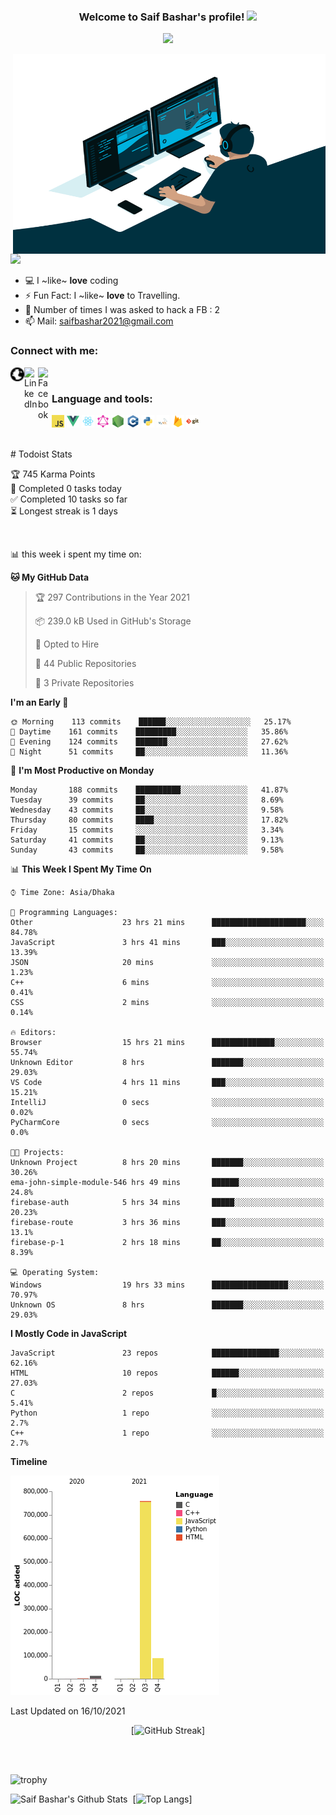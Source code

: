 <h3 align="center">
  Welcome to Saif Bashar's profile!
  <img src="https://media.giphy.com/media/hvRJCLFzcasrR4ia7z/giphy.gif" width="28">
</h3>
<p align="center">
  <a href="https://github.com/saifbashar"><img src="https://readme-typing-svg.herokuapp.com/?lines=Full-stack%20web%20and%20app%20developer;Self-taught%20UI%2FUX%20Designer;2%2B%20years%20of%20coding%20experience;Always%20learning%20new%20things&center=true&width=380&height=45"></a>
</p>


<img align="right" alt="GIF" src="https://raw.githubusercontent.com/saifbashar/saifbashar/main/code.gif" width="500" height="320" />

  
![](https://komarev.com/ghpvc/?username=saifbashar&color=green&style=flat-square&label=PROFILE+VIEWS)



  
  

- 💻 I ~like~ **love** coding
- ⚡ Fun Fact: I ~like~ **love** to Travelling.
- 🏅 Number of times I was asked to hack a FB : 2
- 📫 Mail: saifbashar2021@gmail.com

 
<!-- - Usesless Stats:
 👯 I have successfully worked on production level projects regarding android, web and backend.
currently perfecting my skills with ReactJS and Android MVVM Architecture.


-->
 ### Connect with me:

[<img align="left" alt="" width="22px" src="https://raw.githubusercontent.com/iconic/open-iconic/master/svg/globe.svg" />][website]
[<img align="left" alt="LinkedIn" width="22px" src="https://cdn.jsdelivr.net/npm/simple-icons@v3/icons/linkedin.svg" />][linkedin]
[<img align="left" alt="Facebook" width="22px" src="https://cdn.jsdelivr.net/npm/simple-icons@v3/icons/facebook.svg" />][facebook]


<br /> 


 ### Language and tools:

<code><img height="20" src="https://raw.githubusercontent.com/github/explore/80688e429a7d4ef2fca1e82350fe8e3517d3494d/topics/javascript/javascript.png"></code>
<code><img height="20" src="https://raw.githubusercontent.com/github/explore/80688e429a7d4ef2fca1e82350fe8e3517d3494d/topics/vue/vue.png"></code>
<code><img height="20" src="https://raw.githubusercontent.com/github/explore/80688e429a7d4ef2fca1e82350fe8e3517d3494d/topics/react/react.png"></code>
<code><img height="20" src="https://raw.githubusercontent.com/github/explore/5c058a388828bb5fde0bcafd4bc867b5bb3f26f3/topics/graphql/graphql.png"></code>
<code><img height="20" src="https://raw.githubusercontent.com/github/explore/80688e429a7d4ef2fca1e82350fe8e3517d3494d/topics/nodejs/nodejs.png"></code>
<code><img height="20" src="https://raw.githubusercontent.com/github/explore/80688e429a7d4ef2fca1e82350fe8e3517d3494d/topics/cpp/cpp.png"></code>
<code><img height="20" src="https://raw.githubusercontent.com/github/explore/80688e429a7d4ef2fca1e82350fe8e3517d3494d/topics/python/python.png"></code>
<code><img height="20" src="https://raw.githubusercontent.com/github/explore/80688e429a7d4ef2fca1e82350fe8e3517d3494d/topics/mysql/mysql.png"></code>
<code><img height="20" src="https://raw.githubusercontent.com/github/explore/80688e429a7d4ef2fca1e82350fe8e3517d3494d/topics/firebase/firebase.png"></code>
<code><img height="20" src="https://raw.githubusercontent.com/github/explore/80688e429a7d4ef2fca1e82350fe8e3517d3494d/topics/git/git.png"></code>

  
  


<br />
# Todoist Stats

<!-- TODO-IST:START -->
🏆  745 Karma Points           
🌸  Completed 0 tasks today           
✅  Completed 10 tasks so far           
⏳  Longest streak is 1 days
<!-- TODO-IST:END -->
<br />

📊 this week i spent my time on:
<br />

<!--START_SECTION:waka-->
**🐱 My GitHub Data** 

> 🏆 297 Contributions in the Year 2021
 > 
> 📦 239.0 kB Used in GitHub's Storage 
 > 
> 💼 Opted to Hire
 > 
> 📜 44 Public Repositories 
 > 
> 🔑 3 Private Repositories  
 > 
**I'm an Early 🐤** 

```text
🌞 Morning    113 commits    ██████░░░░░░░░░░░░░░░░░░░   25.17% 
🌆 Daytime    161 commits    █████████░░░░░░░░░░░░░░░░   35.86% 
🌃 Evening    124 commits    ███████░░░░░░░░░░░░░░░░░░   27.62% 
🌙 Night      51 commits     ██░░░░░░░░░░░░░░░░░░░░░░░   11.36%

```
📅 **I'm Most Productive on Monday** 

```text
Monday       188 commits    ██████████░░░░░░░░░░░░░░░   41.87% 
Tuesday      39 commits     ██░░░░░░░░░░░░░░░░░░░░░░░   8.69% 
Wednesday    43 commits     ██░░░░░░░░░░░░░░░░░░░░░░░   9.58% 
Thursday     80 commits     ████░░░░░░░░░░░░░░░░░░░░░   17.82% 
Friday       15 commits     ░░░░░░░░░░░░░░░░░░░░░░░░░   3.34% 
Saturday     41 commits     ██░░░░░░░░░░░░░░░░░░░░░░░   9.13% 
Sunday       43 commits     ██░░░░░░░░░░░░░░░░░░░░░░░   9.58%

```


📊 **This Week I Spent My Time On** 

```text
⌚︎ Time Zone: Asia/Dhaka

💬 Programming Languages: 
Other                    23 hrs 21 mins      █████████████████████░░░░   84.78% 
JavaScript               3 hrs 41 mins       ███░░░░░░░░░░░░░░░░░░░░░░   13.39% 
JSON                     20 mins             ░░░░░░░░░░░░░░░░░░░░░░░░░   1.23% 
C++                      6 mins              ░░░░░░░░░░░░░░░░░░░░░░░░░   0.41% 
CSS                      2 mins              ░░░░░░░░░░░░░░░░░░░░░░░░░   0.14%

🔥 Editors: 
Browser                  15 hrs 21 mins      ██████████████░░░░░░░░░░░   55.74% 
Unknown Editor           8 hrs               ███████░░░░░░░░░░░░░░░░░░   29.03% 
VS Code                  4 hrs 11 mins       ███░░░░░░░░░░░░░░░░░░░░░░   15.21% 
IntelliJ                 0 secs              ░░░░░░░░░░░░░░░░░░░░░░░░░   0.02% 
PyCharmCore              0 secs              ░░░░░░░░░░░░░░░░░░░░░░░░░   0.0%

🐱‍💻 Projects: 
Unknown Project          8 hrs 20 mins       ███████░░░░░░░░░░░░░░░░░░   30.26% 
ema-john-simple-module-546 hrs 49 mins       ██████░░░░░░░░░░░░░░░░░░░   24.8% 
firebase-auth            5 hrs 34 mins       █████░░░░░░░░░░░░░░░░░░░░   20.23% 
firebase-route           3 hrs 36 mins       ███░░░░░░░░░░░░░░░░░░░░░░   13.1% 
firebase-p-1             2 hrs 18 mins       ██░░░░░░░░░░░░░░░░░░░░░░░   8.39%

💻 Operating System: 
Windows                  19 hrs 33 mins      █████████████████░░░░░░░░   70.97% 
Unknown OS               8 hrs               ███████░░░░░░░░░░░░░░░░░░   29.03%

```

**I Mostly Code in JavaScript** 

```text
JavaScript               23 repos            ███████████████░░░░░░░░░░   62.16% 
HTML                     10 repos            ██████░░░░░░░░░░░░░░░░░░░   27.03% 
C                        2 repos             █░░░░░░░░░░░░░░░░░░░░░░░░   5.41% 
Python                   1 repo              ░░░░░░░░░░░░░░░░░░░░░░░░░   2.7% 
C++                      1 repo              ░░░░░░░░░░░░░░░░░░░░░░░░░   2.7%

```


**Timeline**

![Chart not found](https://raw.githubusercontent.com/saifbashar/saifbashar/main/charts/bar_graph.png) 


 Last Updated on 16/10/2021
<!--END_SECTION:waka-->

<div align="center">
  

[![GitHub Streak](https://github-readme-streak-stats.herokuapp.com?user=saifbashar&theme=synthwave)]
  </div>
  
<br /><br />



  ![trophy](https://github-profile-trophy.vercel.app/?username=saifbashar&theme=juicyfresh&no-frame=true&row=1&&margin-w=20&no-bg=true)

  
<img align="left" alt="Saif Bashar's Github Stats" src="https://github-readme-stats.vercel.app/api?username=saifbashar&show_icons=true" />    &nbsp;
[![Top Langs](https://github-readme-stats.vercel.app/api/top-langs?username=saifbashar&count_private=true&show_icons=true)]
  </div>

  



[website]: https://saifbashar.wordpress.com/
[facebook]: https://www.facebook.com/yepitssaif/
[linkedin]:https://www.linkedin.com/in/saifbashar/
<br/>
<br/>



